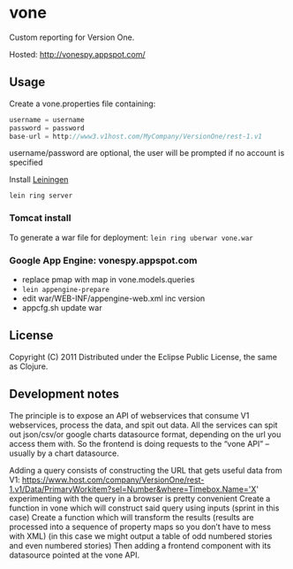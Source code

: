 # vone

Custom reporting for Version One.

Hosted: http://vonespy.appspot.com/

## Usage

Create a vone.properties file containing:
```java
username = username
password = password
base-url = http://www3.v1host.com/MyCompany/VersionOne/rest-1.v1
```
username/password are optional, the user will be prompted if no account is specified

Install [Leiningen](https://github.com/technomancy/leiningen)
```
lein ring server
```

### Tomcat install

To generate a war file for deployment:
`lein ring uberwar vone.war`

### Google App Engine: vonespy.appspot.com

* replace pmap with map in vone.models.queries
* `lein appengine-prepare`
* edit war/WEB-INF/appengine-web.xml inc version
* appcfg.sh update war

## License

Copyright (C) 2011
Distributed under the Eclipse Public License, the same as Clojure.

## Development notes

The principle is to expose an API of webservices that consume V1 webservices, process the data, and spit out data.
All the services can spit out json/csv/or google charts datasource format, depending on the url you access them with.
So the frontend is doing requests to the “vone API” – usually by a chart datasource.

Adding a query consists of constructing the URL that gets useful data from V1:
https://www.host.com/company/VersionOne/rest-1.v1/Data/PrimaryWorkitem?sel=Number&where=Timebox.Name='X'
experimenting with the query in a browser is pretty convenient
Create a function in vone which will construct said query using inputs (sprint in this case)
Create a function which will transform the results (results are processed into a sequence of property maps so you don’t have to mess with XML)
(in this case we might output a table of odd numbered stories and even numbered stories)
Then adding a frontend component with its datasource pointed at the vone API.

